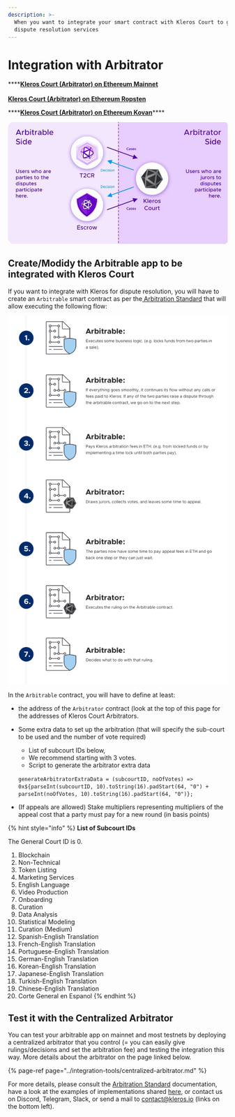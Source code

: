 ```yaml
---
description: >-
  When you want to integrate your smart contract with Kleros Court to get
  dispute resolution services
---
```


# Integration with Arbitrator

\*\*\*\*[**Kleros Court \(Arbitrator\) on Ethereum Mainnet**  
](https://etherscan.io/address/0x988b3a538b618c7a603e1c11ab82cd16dbe28069)  
[**Kleros Court \(Arbitrator\) on Ethereum Ropsten**](https://ropsten.etherscan.io/address/0x9643e91d3734b795e914a64169147b70876272ba)  
  
****[**Kleros Court \(Arbitrator\) on Ethereum Kovan**](https://kovan.etherscan.io/address/0x60b2abfdfad9c0873242f59f2a8c32a3cc682f80)\*\*\*\*

![Your app will be on the Arbitrable Side and send disputes to Kleros Court, the Arbitrator.](../../.gitbook/assets/image%20%281%29.png)

## Create/Modidy the Arbitrable app to be integrated with Kleros Court

If you want to integrate with Kleros for dispute resolution, you will have to create an `Arbitrable` smart contract as per the[ Arbitration Standard](https://kleros.gitbook.io/docs/developer/erc-792-arbitration-standard) that will allow executing the following flow:

![Standard simplified flow between an Arbitrable and Arbitrator smart contract](../../.gitbook/assets/image%20%286%29.png)

In the `Arbitrable` contract, you will have to define at least:

* the address of the `Arbitrator` contract \(look at the top of this page for the addresses of Kleros Court Arbitrators.
* Some extra data to set up the arbitration \(that will specify the sub-court to be used and the number of vote required\)

  * List of subcourt IDs below,
  * We recommend starting with 3 votes.
  * Script to generate the arbitrator extra data

  `generateArbitratorExtraData = (subcourtID, noOfVotes) => 0x${parseInt(subcourtID, 10).toString(16).padStart(64, "0") + parseInt(noOfVotes, 10).toString(16).padStart(64, "0")};`

* \(If appeals are allowed\) Stake multipliers representing multipliers of the appeal cost that a party must pay for a new round \(in basis points\)

{% hint style="info" %}
**List of Subcourt IDs**  
  
The General Court ID is 0.

1. Blockchain
2. Non-Technical
3. Token Listing
4. Marketing Services
5. English Language
6. Video Production
7. Onboarding
8. Curation
9. Data Analysis
10. Statistical Modeling
11. Curation \(Medium\)
12. Spanish-English Translation
13. French-English Translation
14. Portuguese-English Translation
15. German-English Translation
16. Korean-English Translation
17. Japanese-English Translation
18. Turkish-English Translation
19. Chinese-English Translation
20. Corte General en Espanol
{% endhint %}

## Test it with the Centralized Arbitrator

You can test your arbitrable app on mainnet and most testnets by deploying a centralized arbitrator that you control \(= you can easily give rulings/decisions and set the arbitration fee\) and testing the integration this way. More details about the arbitrator on the page linked below.

{% page-ref page="../integration-tools/centralized-arbitrator.md" %}

For more details, please consult the [Arbitration Standard](https://kleros.gitbook.io/docs/developer/erc-792-arbitration-standard) documentation, have a look at the examples of implementations shared [here](https://github.com/kleros/kleros-interaction/tree/master/contracts/standard/arbitration), or contact us on Discord, Telegram, Slack, or send a mail to contact@kleros.io \(links on the bottom left\).

